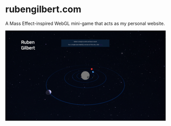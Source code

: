 # rubengilbert.com

A Mass Effect-inspired WebGL mini-game that acts as my personal website.

![website_preview.png](./docs/website_preview.png)
